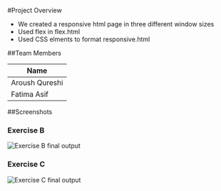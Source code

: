 #Project Overview
- We created a responsive html page in three different window sizes
- Used flex in flex.html
- Used CSS elments to format responsive.html

##Team Members

|      Name      | 
| ---------------|
| Aroush Qureshi | 
| Fatima Asif    |

##Screenshots

### Exercise B
![Exercise B final output](ExerciseB.gif)

### Exercise C
![Exercise C final output](ExerciseC.gif)